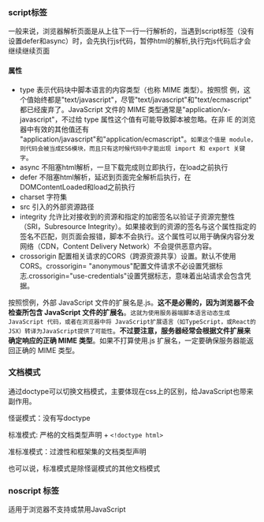 ### script标签

一般来说，浏览器解析页面是从上往下一行一行解析的，当遇到script标签（没有设置defer和async）时，会先执行js代码，暂停html的解析,执行完js代码后才会继续继续页面

#### 属性

- type 表示代码块中脚本语言的内容类型（也称 MIME 类型）。按照惯 例，这个值始终都是"text/javascript"，尽管"text/javascript"和"text/ecmascript" 都已经废弃了。JavaScript 文件的 MIME 类型通常是"application/x-javascript"，不过给 type 属性这个值有可能导致脚本被忽略。在非 IE 的浏览器中有效的其他值还有 "application/javascript"和"application/ecmascript"。`如果这个值是 module，则代码会被当成ES6模块，而且只有这时候代码中才能出现 import 和 export 关键字`。
- async 不阻塞html解析，一旦下载完成则立即执行，在load之前执行
- defer 不阻塞html解析，延迟到页面完全解析后执行，在DOMContentLoaded和load之前执行
- charset 字符集
- src 引入的外部资源路径
- integrity 允许比对接收到的资源和指定的加密签名以验证子资源完整性（SRI，Subresource Integrity）。如果接收到的资源的签名与这个属性指定的签名不匹配，则页面会报错，脚本不会执行。这个属性可以用于确保内容分发网络（CDN，Content Delivery Network）不会提供恶意内容。
- crossorigin 配置相关请求的CORS（跨源资源共享）设置。默认不使用CORS。crossorigin= "anonymous"配置文件请求不必设置凭据标志.crossorigin="use-credentials"设置凭据标志，意味着出站请求会包含凭据。

按照惯例，外部 JavaScript 文件的扩展名是.js。**这不是必需的，因为浏览器不会检查所包含 JavaScript 文件的扩展名**。`这就为使用服务器端脚本语言动态生成JavaScript 代码，或者在浏览器中将 JavaScript扩展语言（如TypeScript，或React的 JSX）转译为JavaScript提供了可能性`。**不过要注意，服务器经常会根据文件扩展来确定响应的正确 MIME 类型**。如果不打算使用.js 扩展名，一定要确保服务器能返回正确的 MIME 类型。

### 文档模式

通过doctype可以切换文档模式，主要体现在css上的区别，给JavaScript也带来副作用。

怪诞模式：没有写doctype

标准模式:  严格的文档类型声明 + `<!doctype html>`

准标准模式：过渡性和框架集的文档类型声明

也可以说，标准模式是除怪诞模式的其他文档模式

### noscript 标签

适用于浏览器不支持或禁用JavaScript
